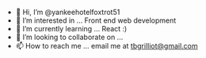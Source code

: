 - 👋 Hi, I’m @yankeehotelfoxtrot51
- 👀 I’m interested in ...
Front end web development
- 🌱 I’m currently learning ...
React :)
- 💞️ I’m looking to collaborate on ...
- 📫 How to reach me ...
email me at tbgrilliot@gmail.com

<!---
yankeehotelfoxtrot51/yankeehotelfoxtrot51 is a ✨ special ✨ repository because its `README.md` (this file) appears on your GitHub profile.
You can click the Preview link to take a look at your changes.
--->
